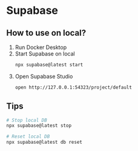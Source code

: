 # Supabase

## How to use on local?

1. Run Docker Desktop
2. Start Supabase on local
    ```sh
    npx supabase@latest start
    ```
3. Open Supabase Studio
    ```sh
    open http://127.0.0.1:54323/project/default
    ```

## Tips

```sh
# Stop local DB
npx supabase@latest stop

# Reset local DB
npx supabase@latest db reset
```
